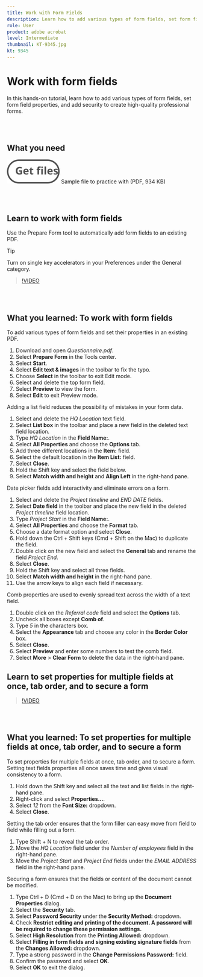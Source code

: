 ```yaml
---
title: Work with Form Fields
description: Learn how to add various types of form fields, set form field properties, and add security to create high-quality professional forms
role: User
product: adobe acrobat
level: Intermediate
thumbnail: KT-9345.jpg
kt: 9345
---
```

# Work with form fields

In this hands-on tutorial, learn how to add various types of form fields, set form field properties, and add security to create high-quality professional forms.

<br>&nbsp;

## What you need

[![Get file](../assets/Getfiles.svg)](../assets/Questionnaire.pdf)
Sample file to practice with (PDF, 934 KB)

<br>&nbsp;

## Learn to work with form fields

Use the Prepare Form tool to automatically add form fields to an existing PDF.

>[!TIP]
>
>Turn on single key accelerators in your Preferences under the General category.

>[!VIDEO](https://video.tv.adobe.com/v/340084?hidetitle=true)

<br>&nbsp;

## What you learned: To work with form fields

To add various types of form fields and set their properties in an existing PDF.

1. Download and open *Questionnaire.pdf*.
1. Select **Prepare Form** in the Tools center. 
1. Select **Start**.
1. Select **Edit text & images** in the toolbar to fix the typo.
1. Choose **Select** in the toolbar to exit Edit mode.
1. Select and delete the top form field.
1. Select **Preview** to view the form.
1. Select **Edit** to exit Preview mode.

Adding a list field reduces the possibility of mistakes in your form data.

1. Select and delete the *HQ Location* text field.
1. Select **List box** in the toolbar and place a new field in the deleted text field location.
1. Type *HQ Location* in the **Field Name:**.
1. Select **All Properties** and choose the **Options** tab.
1. Add three different locations in the **Item:** field.
1. Select the default location in the **Item List:** field.
1. Select **Close**.
1. Hold the Shift key and select the field below.
1. Select **Match width and height** and **Align Left** in the right-hand pane.

Date picker fields add interactivity and eliminate errors on a form.

1. Select and delete the *Project timeline* and *END DATE* fields.
1. Select **Date field** in the toolbar and place the new field in the deleted *Project timeline* field location.
1. Type *Project Start* in the **Field Name:**.
1. Select **All Properties** and choose the **Format** tab.
1. Choose a date format option and select **Close**.
1. Hold down the Ctrl + Shift keys (Cmd + Shift on the Mac) to duplicate the field.
1. Double click on the new field and select the **General** tab and rename the field *Project End*.
1. Select **Close**.
1. Hold the Shift key and select all three fields.
1. Select **Match width and height** in the right-hand pane.
1. Use the arrow keys to align each field if necessary.

Comb properties are used to evenly spread text across the width of a text field.

1. Double click on the *Referral code* field and select the **Options** tab.
1. Uncheck all boxes except **Comb of**.
1. Type *5* in the characters box.
1. Select the **Appearance** tab and choose any color in the **Border Color** box.
1. Select **Close**.
1. Select **Preview** and enter some numbers to test the comb field.
1. Select **More** > **Clear Form** to delete the data in the right-hand pane.

## Learn to set properties for multiple fields at once, tab order, and to secure a form

>[!VIDEO](https://video.tv.adobe.com/v/340096?hidetitle=true)

 <br>&nbsp;

## What you learned: To set properties for multiple fields at once, tab order, and to secure a form

To set properties for multiple fields at once, tab order, and to secure a form. Setting text fields properties all once saves time and gives visual consistency to a form.

1. Hold down the Shift key and select all the text and list fields in the right-hand pane.
1. Right-click and select **Properties…**.
1. Select *12* from the **Font Size:** dropdown.
1. Select **Close**.

Setting the tab order ensures that the form filler can easy move from field to field while filling out a form.

1. Type Shift + N to reveal the tab order.
1. Move the *HQ Location* field under the *Number of employees* field in the right-hand pane.
1. Move the *Project Start* and *Project End* fields under the *EMAIL ADDRESS* field in the right-hand pane.

Securing a form ensures that the fields or content of the document cannot be modified.

1. Type Ctrl + D (Cmd + D on the Mac) to bring up the **Document Properties** dialog.
1. Select the **Security** tab.
1. Select **Password Security** under the **Security Method:** dropdown.
1. Check **Restrict editing and printing of the document. A password will be required to change these permission settings.**
1. Select **High Resolution** from the **Printing Allowed:** dropdown.
1. Select **Filling in form fields and signing existing signature fields** from the **Changes Allowed:** dropdown.
1. Type a strong password in the **Change Permissions Password:** field.
1. Confirm the password and select **OK**.
1. Select **OK** to exit the dialog.